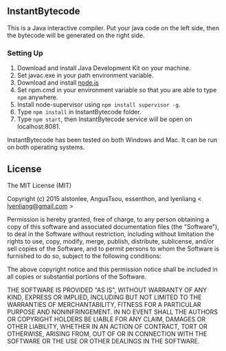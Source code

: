 InstantBytecode
------------

This is a Java interactive compiler. Put your java code on the left side, then the bytecode will be generated on the right side.

### Setting Up

1. Download and install Java Development Kit on your machine.
2. Set javac.exe in your path environment variable.
3. Download and install [node.js](http://nodejs.org/download/)
4. Set npm.cmd in your environment variable so that you are able to type `npm` anywhere.
5. Install node-supervisor using `npm install supervisor -g`.
5. Type `npm install` in InstantBytecode folder.
6. Type `npm start`, then InstantBytecode service will be open on localhost:8081.


InstantBytecode has been tested on both Windows and Mac. It can be run on both operating systems.

## License

The MIT License (MIT)

Copyright (c) 2015 alstonlee, AngusTsou, essenthon, and lyenliang < lyenliang@gmail.com >

Permission is hereby granted, free of charge, to any person obtaining a copy of
this software and associated documentation files (the "Software"), to deal in
the Software without restriction, including without limitation the rights to
use, copy, modify, merge, publish, distribute, sublicense, and/or sell copies of
the Software, and to permit persons to whom the Software is furnished to do so,
subject to the following conditions:

The above copyright notice and this permission notice shall be included in all
copies or substantial portions of the Software.

THE SOFTWARE IS PROVIDED "AS IS", WITHOUT WARRANTY OF ANY KIND, EXPRESS OR
IMPLIED, INCLUDING BUT NOT LIMITED TO THE WARRANTIES OF MERCHANTABILITY, FITNESS
FOR A PARTICULAR PURPOSE AND NONINFRINGEMENT. IN NO EVENT SHALL THE AUTHORS OR
COPYRIGHT HOLDERS BE LIABLE FOR ANY CLAIM, DAMAGES OR OTHER LIABILITY, WHETHER
IN AN ACTION OF CONTRACT, TORT OR OTHERWISE, ARISING FROM, OUT OF OR IN
CONNECTION WITH THE SOFTWARE OR THE USE OR OTHER DEALINGS IN THE SOFTWARE.
